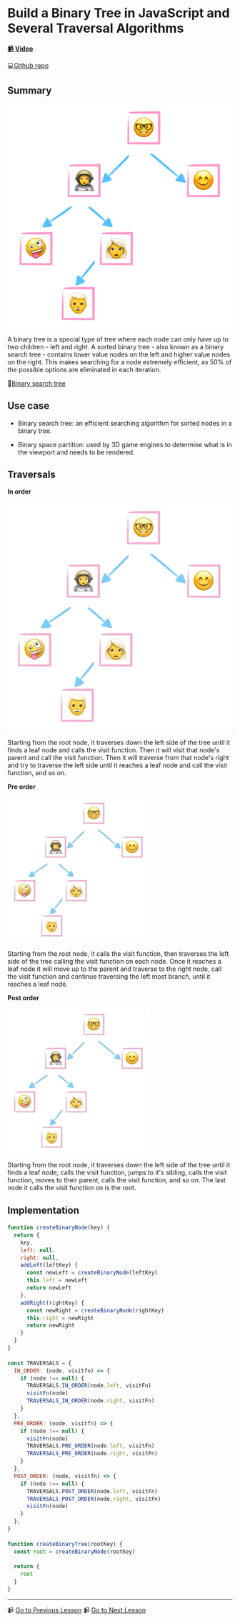 # Build a Binary Tree in JavaScript and Several Traversal Algorithms

**[📹 Video](https://egghead.io/lessons/javascript-build-a-binary-tree-in-javascript-and-several-traversal-algorithms)**

💻[Github repo](https://github.com/kyleshevlin/intro-to-data-structures-and-algorithms/blob/master/binaryTrees/index.js)

## Summary

![Binary Tree](../assets/Binary-Tree.png)

A binary tree is a special type of tree where each node can only have up to two children - left and right. A sorted binary tree - also known as a binary search tree - contains lower value nodes on the left and higher value nodes on the right. This makes searching for a node extremely efficient, as 50% of the possible options are eliminated in each iteration.

🤔[Binary search tree](https://en.wikipedia.org/wiki/Binary_search_tree)

## Use case

- Binary search tree: an efficient searching algorithm for sorted nodes in a binary tree.

- Binary space partition: used by 3D game engines to determine what is in the viewport and needs to be rendered.

## Traversals

**In order**

![In Order Binary Tree traversal](../assets/Tree-In-Order.gif)

Starting from the root node, it traverses down the left side of the tree until it finds a leaf node and calls the visit function. Then it will visit that node's parent and call the visit function. Then it will traverse from that node's right and try to traverse the left side until it reaches a leaf node and call the visit function, and so on.

**Pre order**

![Pre Order Binary Tree traversal](../assets/Tree-Pre-Order.gif)

Starting from the root node, it calls the visit function, then traverses the left side of the tree calling the visit function on each node. Once it reaches a leaf node it will move up to the parent and traverse to the right node, call the visit function and continue traversing the left most branch, until it reaches a leaf node.

**Post order**

![Post Order Binary Tree traversal](../assets/Tree-Post-Order.gif)

Starting from the root node, it traverses down the left side of the tree until it finds a leaf node, calls the visit function, jumps to it's sibling, calls the visit function, moves to their parent, calls the visit function, and so on. The last node it calls the visit function on is the root.

## Implementation

```js
function createBinaryNode(key) {
  return {
    key,
    left: null,
    right: null,
    addLeft(leftKey) {
      const newLeft = createBinaryNode(leftKey)
      this.left = newLeft
      return newLeft
    },
    addRight(rightKey) {
      const newRight = createBinaryNode(rightKey)
      this.right = newRight
      return newRight
    }
  }
}

const TRAVERSALS = {
  IN_ORDER: (node, visitfn) => {
    if (node !== null) {
      TRAVERSALS.IN_ORDER(node.left, visitFn)
      visitFn(node)
      TRAVERSALS_IN_ORDER(node.right, visitFn)
    }
  },
  PRE_ORDER: (node, visitfn) => {
    if (node !== null) {
      visitFn(node)
      TRAVERSALS.PRE_ORDER(node.left, visitFn)
      TRAVERSALS_PRE_ORDER(node.right, visitFn)
    }
  },
  POST_ORDER: (node, visitfn) => {
    if (node !== null) {
      TRAVERSALS.POST_ORDER(node.left, visitFn)
      TRAVERSALS_POST_ORDER(node.right, visitFn)
      visitFn(node)
    }
  },
}

function createBinaryTree(rootKey) {
  const root = createBinaryNode(rootKey)

  return {
    root
  }
}
```

---

📹 [Go to Previous Lesson](https://egghead.io/lessons/javascript-tree-data-structure-in-javascript)
📹 [Go to Next Lesson](https://egghead.io/lessons/javascript-sort-an-array-with-a-javascript-do-while-loop-using-bubble-sort)
